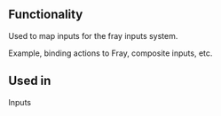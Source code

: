 ## Functionality
Used to map inputs for the fray inputs system.

Example, binding actions to Fray, composite inputs, etc.

## Used in
Inputs
